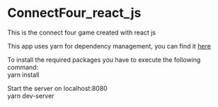 # ConnectFour_react_js
This is the connect four game created with react js


This app uses yarn for dependency management, you can find it [here](https://yarnpkg.com)  

To install the required packages you have to execute the following command:  
yarn install

Start the server on localhost:8080  
yarn dev-server
